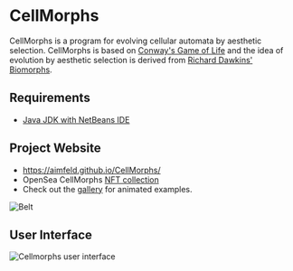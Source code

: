 # CellMorphs

CellMorphs is a program for evolving cellular automata by aesthetic selection. CellMorphs is based on [Conway's Game of Life](https://en.wikipedia.org/wiki/Conway's_Game_of_Life) and the idea of evolution by aesthetic selection is derived from [Richard Dawkins' Biomorphs](https://en.wikipedia.org/wiki/The_Blind_Watchmaker). 

## Requirements

- [Java JDK with NetBeans IDE](https://netbeans.apache.org/)

## Project Website

- https://aimfeld.github.io/CellMorphs/
- OpenSea CellMorphs [NFT collection](https://opensea.io/collection/cellmorphs)
- Check out the [gallery](https://aimfeld.github.io/CellMorphs/#gallery) for animated examples.

![Belt](https://aimfeld.github.io/CellMorphs/assets/img/gallery/belt.gif)

## User Interface

![Cellmorphs user interface](https://aimfeld.github.io/CellMorphs/assets/img/gui.gif)
